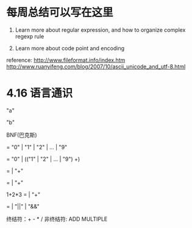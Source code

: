 # 每周总结可以写在这里
1. Learn more about regular expression, and how to organize complex regexp rule

2. Learn more about code point and encoding

reference: 
http://www.fileformat.info/index.htm
http://www.ruanyifeng.com/blog/2007/10/ascii_unicode_and_utf-8.html


# 4.16 语言通识

"a"

"b"

BNF(巴克斯)

<Number> = "0" | "1" | "2" | ... | "9"

<Decimal> = "0" | (("1" | "2" | ... | "9") <Number>+)

<ADD> = <Decimal> | <ADD> "+" <Decimal>

<MULTIPLE> = <Decimal> | <MULTIPLE> "+" <Decimal>

1+2*3
<ADD> = <MULTIPLE> | <ADD> "+" <MULTIPLE>

<logic> = <add> | 
    <logic> "||" <add> |
    <logic> "&&" <add>

终结符：+ - * /
非终结符: ADD MULTIPLE
